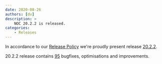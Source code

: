 ```yaml
---
date: 2020-08-26
authors: [dv]
description: >
    NOC 20.2.2 is released.
categories:
    - Releases
---
```

In accordance to our [Release Policy](../../release-policy/index.md)
we're proudly present release [20.2.2](https://code.getnoc.com/noc/noc/tags/20.2.2).

20.2.2 release contains [95](https://code.getnoc.com/noc/noc/merge_requests?scope=all&state=merged&milestone_title=20.2.2)
bugfixes, optimisations and improvements.
